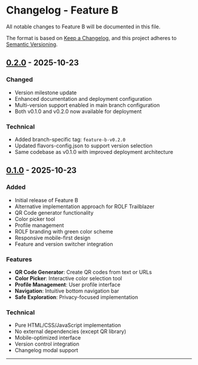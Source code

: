 # Changelog - Feature B

All notable changes to Feature B will be documented in this file.

The format is based on [Keep a Changelog](https://keepachangelog.com/en/1.0.0/),
and this project adheres to [Semantic Versioning](https://semver.org/spec/v2.0.0.html).

## [0.2.0] - 2025-10-23

### Changed
- Version milestone update
- Enhanced documentation and deployment configuration
- Multi-version support enabled in main branch configuration
- Both v0.1.0 and v0.2.0 now available for deployment

### Technical
- Added branch-specific tag: `feature-b-v0.2.0`
- Updated flavors-config.json to support version selection
- Same codebase as v0.1.0 with improved deployment architecture

## [0.1.0] - 2025-10-23

### Added
- Initial release of Feature B
- Alternative implementation approach for ROLF Trailblazer
- QR Code generator functionality
- Color picker tool
- Profile management
- ROLF branding with green color scheme
- Responsive mobile-first design
- Feature and version switcher integration

### Features
- **QR Code Generator**: Create QR codes from text or URLs
- **Color Picker**: Interactive color selection tool
- **Profile Management**: User profile interface
- **Navigation**: Intuitive bottom navigation bar
- **Safe Exploration**: Privacy-focused implementation

### Technical
- Pure HTML/CSS/JavaScript implementation
- No external dependencies (except QR library)
- Mobile-optimized interface
- Version control integration
- Changelog modal support

---

[0.2.0]: https://github.com/rolfusa-org/trailblazer/releases/tag/feature-b-v0.2.0
[0.1.0]: https://github.com/rolfusa-org/trailblazer/releases/tag/v0.1.0

